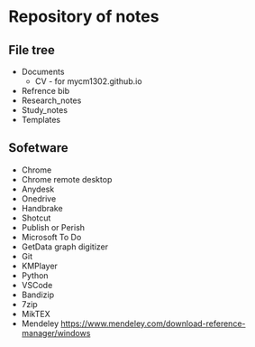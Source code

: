 # Repository of notes
## File tree
- Documents
  - CV - for mycm1302.github.io
- Refrence bib
- Research_notes
- Study_notes
- Templates


## Sofetware
- Chrome
- Chrome remote desktop
- Anydesk
- Onedrive
- Handbrake
- Shotcut
- Publish or Perish
- Microsoft To Do
- GetData graph digitizer
- Git
- KMPlayer
- Python
- VSCode
- Bandizip
- 7zip
- MikTEX
- Mendeley https://www.mendeley.com/download-reference-manager/windows